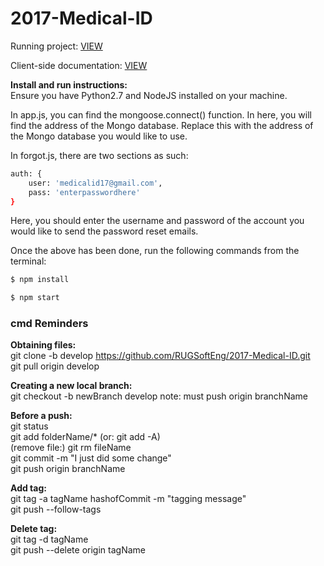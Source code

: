 # 2017-Medical-ID

Running project: [VIEW](https://medid.herokuapp.com/)

Client-side documentation: [VIEW](https://htmlpreview.github.io/?https://raw.githubusercontent.com/RUGSoftEng/2017-Medical-ID/develop/doc/index.html)

**Install and run instructions:**   
Ensure you have Python2.7 and NodeJS installed on your machine.

In app.js, you can find the mongoose.connect() function. In here, you will find the address of the Mongo database. Replace this with the address of the Mongo database you would like to use.

In forgot.js, there are two sections as such:

```sh
auth: {
    user: 'medicalid17@gmail.com',
    pass: 'enterpasswordhere'
}
```

Here, you should enter the username and password of the account you would like to send the password reset emails.

Once the above has been done, run the following commands from the terminal:

```sh
$ npm install
```

```sh
$ npm start
```
### cmd Reminders ###

**Obtaining files:**   
git clone -b develop https://github.com/RUGSoftEng/2017-Medical-ID.git  
git pull origin develop

**Creating a new local branch:**   
git checkout -b newBranch develop
note: must push origin branchName 

**Before a push:**   
git status  
git add folderName/* (or: git add -A)  
(remove file:) git rm fileName  
git commit -m "I just did some change"   
git push origin branchName 

**Add tag:**  
git tag -a tagName hashofCommit -m "tagging message"  
git push --follow-tags  

**Delete tag:**  
git tag -d tagName  
git push --delete origin tagName
